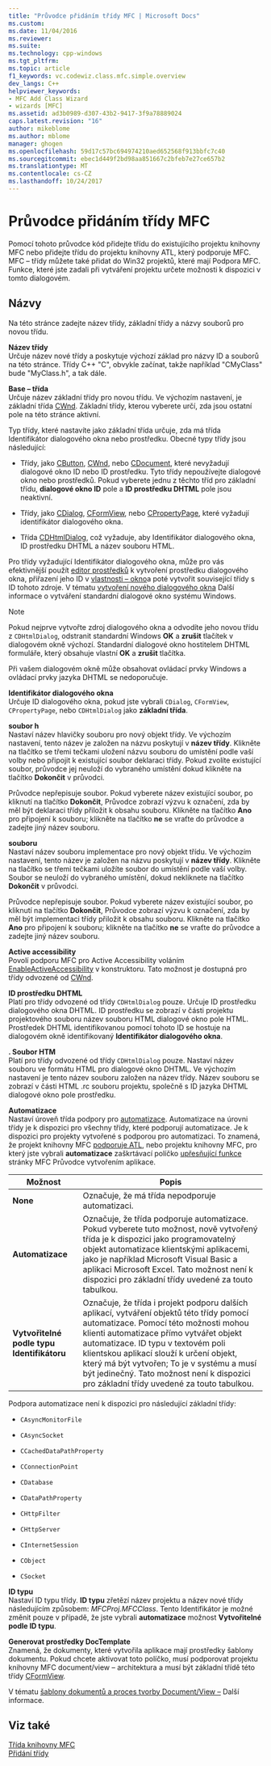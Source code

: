 ```yaml
---
title: "Průvodce přidáním třídy MFC | Microsoft Docs"
ms.custom: 
ms.date: 11/04/2016
ms.reviewer: 
ms.suite: 
ms.technology: cpp-windows
ms.tgt_pltfrm: 
ms.topic: article
f1_keywords: vc.codewiz.class.mfc.simple.overview
dev_langs: C++
helpviewer_keywords:
- MFC Add Class Wizard
- wizards [MFC]
ms.assetid: ad3b0989-d307-43b2-9417-3f9a78889024
caps.latest.revision: "16"
author: mikeblome
ms.author: mblome
manager: ghogen
ms.openlocfilehash: 59d17c57bc694974210aed652568f913bbfc7c40
ms.sourcegitcommit: ebec1d449f2bd98aa851667c2bfeb7e27ce657b2
ms.translationtype: MT
ms.contentlocale: cs-CZ
ms.lasthandoff: 10/24/2017
---
```

# <a name="mfc-add-class-wizard"></a>Průvodce přidáním třídy MFC
Pomocí tohoto průvodce kód přidejte třídu do existujícího projektu knihovny MFC nebo přidejte třídu do projektu knihovny ATL, který podporuje MFC. MFC – třídy můžete také přidat do Win32 projektů, které mají Podpora MFC. Funkce, které jste zadali při vytváření projektu určete možnosti k dispozici v tomto dialogovém.  
  
## <a name="names"></a>Názvy  
 Na této stránce zadejte název třídy, základní třídy a názvy souborů pro novou třídu.  
  
 **Název třídy**  
 Určuje název nové třídy a poskytuje výchozí základ pro názvy ID a souborů na této stránce. Třídy C++ "C", obvykle začínat, takže například "CMyClass" bude "MyClass.h", a tak dále.  
  
 **Base – třída**  
 Určuje název základní třídy pro novou třídu. Ve výchozím nastavení, je základní třída [CWnd](../../mfc/reference/cwnd-class.md). Základní třídy, kterou vyberete určí, zda jsou ostatní pole na této stránce aktivní.  
  
 Typ třídy, které nastavíte jako základní třída určuje, zda má třída Identifikátor dialogového okna nebo prostředku. Obecné typy třídy jsou následující:  
  
-   Třídy, jako [CButton](../../mfc/reference/cbutton-class.md), [CWnd](../../mfc/reference/cwnd-class.md), nebo [CDocument](../../mfc/reference/cdocument-class.md), které nevyžadují dialogové okno ID nebo ID prostředku. Tyto třídy nepoužívejte dialogové okno nebo prostředků. Pokud vyberete jednu z těchto tříd pro základní třídu, **dialogové okno ID** pole a **ID prostředku DHTML** pole jsou neaktivní.  
  
-   Třídy, jako [CDialog](../../mfc/reference/cdialog-class.md), [CFormView](../../mfc/reference/cformview-class.md), nebo [CPropertyPage](../../mfc/reference/cpropertypage-class.md), které vyžadují identifikátor dialogového okna.  
  
-   Třída [CDHtmlDialog](../../mfc/reference/cdhtmldialog-class.md), což vyžaduje, aby Identifikátor dialogového okna, ID prostředku DHTML a název souboru HTML.  
  
 Pro třídy vyžadující Identifikátor dialogového okna, může pro vás efektivnější použít [editor prostředků](../../windows/resource-editors.md) k vytvoření prostředku dialogového okna, přiřazení jeho ID v [vlastnosti – okno](/visualstudio/ide/reference/properties-window)a poté vytvořit související třídy s ID tohoto zdroje. V tématu [vytvoření nového dialogového okna](../../windows/creating-a-new-dialog-box.md) Další informace o vytváření standardní dialogové okno systému Windows.  
  
> [!NOTE]
>  Pokud nejprve vytvořte zdroj dialogového okna a odvodíte jeho novou třídu z `CDHtmlDialog`, odstranit standardní Windows **OK** a **zrušit** tlačítek v dialogovém okně výchozí. Standardní dialogové okno hostitelem DHTML formuláře, který obsahuje vlastní **OK** a **zrušit** tlačítka.  
  
 Při vašem dialogovém okně může obsahovat ovládací prvky Windows a ovládací prvky jazyka DHTML se nedoporučuje.  
  
 **Identifikátor dialogového okna**  
 Určuje ID dialogového okna, pokud jste vybrali `CDialog`, `CFormView`, `CPropertyPage`, nebo `CDHtmlDialog` jako **základní třída**.  
  
 **soubor h**  
 Nastaví název hlavičky souboru pro nový objekt třídy. Ve výchozím nastavení, tento název je založen na názvu poskytují v **název třídy**. Klikněte na tlačítko se třemi tečkami uložení názvu souboru do umístění podle vaší volby nebo připojit k existující soubor deklaraci třídy. Pokud zvolíte existující soubor, průvodce jej neuloží do vybraného umístění dokud klikněte na tlačítko **Dokončit** v průvodci.  
  
 Průvodce nepřepisuje soubor. Pokud vyberete název existující soubor, po kliknutí na tlačítko **Dokončit**, Průvodce zobrazí výzvu k označení, zda by měl být deklaraci třídy přiložit k obsahu souboru. Klikněte na tlačítko **Ano** pro připojení k souboru; klikněte na tlačítko **ne** se vraťte do průvodce a zadejte jiný název souboru.  
  
 **souboru**  
 Nastaví název souboru implementace pro nový objekt třídu. Ve výchozím nastavení, tento název je založen na názvu poskytují v **název třídy**. Klikněte na tlačítko se třemi tečkami uložíte soubor do umístění podle vaší volby. Soubor se neuloží do vybraného umístění, dokud nekliknete na tlačítko **Dokončit** v průvodci.  
  
 Průvodce nepřepisuje soubor. Pokud vyberete název existující soubor, po kliknutí na tlačítko **Dokončit**, Průvodce zobrazí výzvu k označení, zda by měl být implementaci třídy přiložit k obsahu souboru. Klikněte na tlačítko **Ano** pro připojení k souboru; klikněte na tlačítko **ne** se vraťte do průvodce a zadejte jiný název souboru.  
  
 **Active accessibility**  
 Povolí podporu MFC pro Active Accessibility voláním [EnableActiveAccessibility](../../mfc/reference/cwnd-class.md#enableactiveaccessibility) v konstruktoru. Tato možnost je dostupná pro třídy odvozené od [CWnd](../../mfc/reference/cwnd-class.md).  
  
 **ID prostředku DHTML**  
 Platí pro třídy odvozené od třídy `CDHtmlDialog` pouze. Určuje ID prostředku dialogového okna DHTML. ID prostředku se zobrazí v části projektu projektového souboru název souboru HTML dialogové okno pole HTML. Prostředek DHTML identifikovanou pomocí tohoto ID se hostuje na dialogovém okně identifikovaný **Identifikátor dialogového okna**.  
  
 **. Soubor HTM**  
 Platí pro třídy odvozené od třídy `CDHtmlDialog` pouze. Nastaví název souboru ve formátu HTML pro dialogové okno DHTML. Ve výchozím nastavení je tento název souboru založen na název třídy. Název souboru se zobrazí v části HTML .rc souboru projektu, společně s ID jazyka DHTML dialogové okno pole prostředku.  
  
 **Automatizace**  
 Nastaví úroveň třída podpory pro [automatizace](../../mfc/automation.md). Automatizace na úrovni třídy je k dispozici pro všechny třídy, které podporují automatizace. Je k dispozici pro projekty vytvořené s podporou pro automatizaci. To znamená, že projekt knihovny MFC [podporuje ATL](../../atl/reference/mfc-support-in-atl-projects.md), nebo projektu knihovny MFC, pro který jste vybrali **automatizace** zaškrtávací políčko [upřesňující funkce](../../mfc/reference/advanced-features-mfc-application-wizard.md) stránky MFC Průvodce vytvořením aplikace.  
  
|Možnost|Popis|  
|------------|-----------------|  
|**None**|Označuje, že má třída nepodporuje automatizaci.|  
|**Automatizace**|Označuje, že třída podporuje automatizace. Pokud vyberete tuto možnost, nově vytvořený třída je k dispozici jako programovatelný objekt automatizace klientskými aplikacemi, jako je například Microsoft Visual Basic a aplikaci Microsoft Excel. Tato možnost není k dispozici pro základní třídy uvedené za touto tabulkou.|  
|**Vytvořitelné podle typu Identifikátoru**|Označuje, že třída i projekt podporu dalších aplikací, vytváření objektů této třídy pomocí automatizace. Pomocí této možnosti mohou klienti automatizace přímo vytvářet objekt automatizace. ID typu v textovém poli klientskou aplikací slouží k určení objekt, který má být vytvořen; To je v systému a musí být jedinečný. Tato možnost není k dispozici pro základní třídy uvedené za touto tabulkou.|  
  
 Podpora automatizace není k dispozici pro následující základní třídy:  
  
-   `CAsyncMonitorFile`  
  
-   `CAsyncSocket`  
  
-   `CCachedDataPathProperty`  
  
-   `CConnectionPoint`  
  
-   `CDatabase`  
  
-   `CDataPathProperty`  
  
-   `CHttpFilter`  
  
-   `CHttpServer`  
  
-   `CInternetSession`  
  
-   `CObject`  
  
-   `CSocket`  
  
 **ID typu**  
 Nastaví ID typu třídy. **ID typu** zřetězí název projektu a název nové třídy následujícím způsobem: *MFCProj.MFCClass*. Tento Identifikátor je možné změnit pouze v případě, že jste vybrali **automatizace** možnost **Vytvořitelné podle ID typu**.  
  
 **Generovat prostředky DocTemplate**  
 Znamená, že dokumenty, které vytvořila aplikace mají prostředky šablony dokumentu. Pokud chcete aktivovat toto políčko, musí podporovat projektu knihovny MFC document/view – architektura a musí být základní třídě této třídy [CFormView](../../mfc/reference/cformview-class.md).  
  
 V tématu [šablony dokumentů a proces tvorby Document/View –](../../mfc/document-templates-and-the-document-view-creation-process.md) Další informace.  
  
## <a name="see-also"></a>Viz také  
 [Třída knihovny MFC](../../mfc/reference/adding-an-mfc-class.md)   
 [Přidání třídy](../../ide/adding-a-class-visual-cpp.md)
